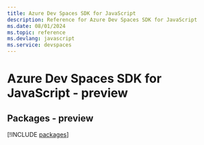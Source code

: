 ```yaml
---
title: Azure Dev Spaces SDK for JavaScript
description: Reference for Azure Dev Spaces SDK for JavaScript
ms.date: 08/01/2024
ms.topic: reference
ms.devlang: javascript
ms.service: devspaces
---
```

# Azure Dev Spaces SDK for JavaScript - preview
## Packages - preview
[!INCLUDE [packages](dev-spaces-index.md)]